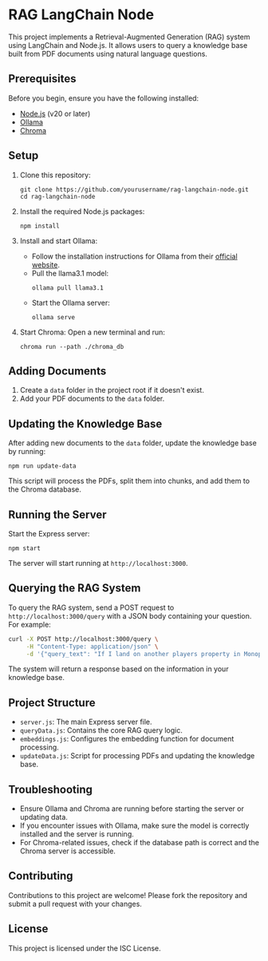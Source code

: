 # RAG LangChain Node

This project implements a Retrieval-Augmented Generation (RAG) system using LangChain and Node.js. It allows users to query a knowledge base built from PDF documents using natural language questions.

## Prerequisites

Before you begin, ensure you have the following installed:
- [Node.js](https://nodejs.org/) (v20 or later)
- [Ollama](https://ollama.ai/)
- [Chroma](https://www.trychroma.com/)

## Setup

1. Clone this repository:
   ```
   git clone https://github.com/yourusername/rag-langchain-node.git
   cd rag-langchain-node
   ```

2. Install the required Node.js packages:
   ```
   npm install
   ```

3. Install and start Ollama:
   - Follow the installation instructions for Ollama from their [official website](https://ollama.ai/).
   - Pull the llama3.1 model:
     ```
     ollama pull llama3.1
     ```
   - Start the Ollama server:
     ```
     ollama serve
     ```

4. Start Chroma:
   Open a new terminal and run:
   ```
   chroma run --path ./chroma_db
   ```

## Adding Documents

1. Create a `data` folder in the project root if it doesn't exist.
2. Add your PDF documents to the `data` folder.

## Updating the Knowledge Base

After adding new documents to the `data` folder, update the knowledge base by running:

```
npm run update-data
```

This script will process the PDFs, split them into chunks, and add them to the Chroma database.

## Running the Server

Start the Express server:

```
npm start
```

The server will start running at `http://localhost:3000`.

## Querying the RAG System

To query the RAG system, send a POST request to `http://localhost:3000/query` with a JSON body containing your question. For example:

```bash
curl -X POST http://localhost:3000/query \
     -H "Content-Type: application/json" \
     -d '{"query_text": "If I land on another players property in Monopoly, what happens?"}'
```

The system will return a response based on the information in your knowledge base.

## Project Structure

- `server.js`: The main Express server file.
- `queryData.js`: Contains the core RAG query logic.
- `embeddings.js`: Configures the embedding function for document processing.
- `updateData.js`: Script for processing PDFs and updating the knowledge base.

## Troubleshooting

- Ensure Ollama and Chroma are running before starting the server or updating data.
- If you encounter issues with Ollama, make sure the model is correctly installed and the server is running.
- For Chroma-related issues, check if the database path is correct and the Chroma server is accessible.

## Contributing

Contributions to this project are welcome! Please fork the repository and submit a pull request with your changes.

## License

This project is licensed under the ISC License.